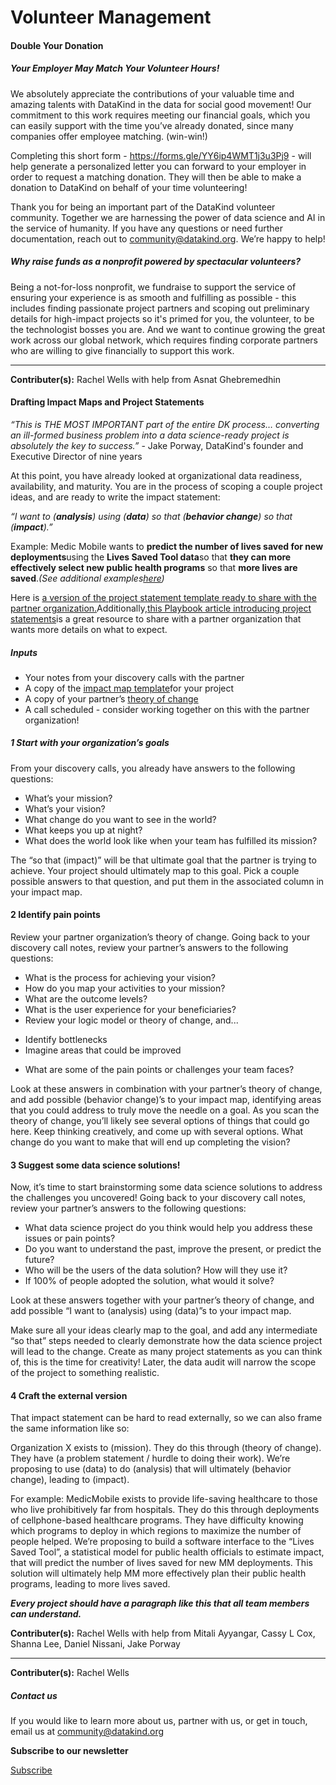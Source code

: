 




Volunteer Management
====================








#### Double Your Donation


##### Your Employer May Match Your Volunteer Hours!


We absolutely appreciate the contributions of your valuable time and amazing talents with DataKind in the data for social good movement! Our commitment to this work requires meeting our financial goals, which you can easily support with the time you’ve already donated, since many companies offer employee matching. (win\-win!)


Completing this short form \- <https://forms.gle/YY6ip4WMT1j3u3Pj9> \- will help generate a personalized letter you can forward to your employer in order to request a matching donation. They will then be able to make a donation to DataKind on behalf of your time volunteering!


Thank you for being an important part of the DataKind volunteer community. Together we are harnessing the power of data science and AI in the service of humanity. If you have any questions or need further documentation, reach out to [community@datakind.org](mailto:community@datakind.org). We’re happy to help!


##### Why raise funds as a nonprofit powered by spectacular volunteers?


Being a not\-for\-loss nonprofit, we fundraise to support the service of ensuring your experience is as smooth and fulfilling as possible \- this includes finding passionate project partners and scoping out preliminary details for high\-impact projects so it's primed for you, the volunteer, to be the technologist bosses you are. And we want to continue growing the great work across our global network, which requires finding corporate partners who are willing to give financially to support this work.




---


 **Contributer(s):** Rachel Wells with help from Asnat Ghebremedhin




#### Drafting Impact Maps and Project Statements


*“This is THE MOST IMPORTANT part of the entire DK process… converting an ill\-formed business problem into a data science\-ready project is absolutely the key to success.”* \- Jake Porway, DataKind's founder and Executive Director of nine years


At this point, you have already looked at organizational data readiness, availability, and maturity. You are in the process of scoping a couple project ideas, and are ready to write the impact statement:


*“I want to (**analysis**) using (**data**) so that (**behavior change**) so that (**impact**).”*


Example: Medic Mobile wants to **predict the number of lives saved for new deployments**using the **Lives Saved Tool data**so that **they can more effectively select new public health programs** so that **more lives are saved**.*(See additional examples[here](https://docs.google.com/document/d/1KJMFYVwQ8ku-IvgkuzpwVs5YTPHQiMrOb-4KvdAvBIA/edit#heading=h.yrp7h7p5jy3j))*


Here is [a version of the project statement template ready to share with the partner organization.](https://drive.google.com/file/d/1qvWlr24GmNXw_YBNRjTRGg5d43HeiNJN/view)Additionally,[this Playbook article introducing project statements](https://playbook.datakind.org/playbook/articles/169/introduction-to-project-statements)is a great resource to share with a partner organization that wants more details on what to expect.


##### Inputs


* Your notes from your discovery calls with the partner
* A copy of the [impact map template](https://docs.google.com/spreadsheets/d/1i4Iplet0YFJ12SkH1SRQwN9ZMjcZniYxUiWQ2ReFfhg/edit#gid=31121870)for your project
* A copy of your partner’s  [theory of change](https://playbook.datakind.org/playbook/articles/151/key-terminology)
* A call scheduled \- consider working together on this with the partner organization!


##### 1 Start with your organization’s goals


From your discovery calls, you already have answers to the following questions:


* What’s your mission?
* What’s your vision?
* What change do you want to see in the world?
* What keeps you up at night?
* What does the world look like when your team has fulfilled its mission?


The “so that (impact)” will be that ultimate goal that the partner is trying to achieve. Your project should ultimately map to this goal. Pick a couple possible answers to that question, and put them in the associated column in your impact map.


#### 2 Identify pain points


Review your partner organization’s theory of change. Going back to your discovery call notes, review your partner’s answers to the following questions:


* What is the process for achieving your vision?
* How do you map your activities to your mission?
* What are the outcome levels?
* What is the user experience for your beneficiaries?
* Review your logic model or theory of change, and...
+ Identify bottlenecks
+ Imagine areas that could be improved

* What are some of the pain points or challenges your team faces?


Look at these answers in combination with your partner’s theory of change, and add possible (behavior change)’s to your impact map, identifying areas that you could address to truly move the needle on a goal. As you scan the theory of change, you’ll likely see several options of things that could go here. Keep thinking creatively, and come up with several options. What change do you want to make that will end up completing the vision?


#### 3 Suggest some data science solutions!


Now, it’s time to start brainstorming some data science solutions to address the challenges you uncovered! Going back to your discovery call notes, review your partner’s answers to the following questions:


* What data science project do you think would help you address these issues or pain points?
* Do you want to understand the past, improve the present, or predict the future?
* Who will be the users of the data solution? How will they use it?
* If 100% of people adopted the solution, what would it solve?


Look at these answers together with your partner’s theory of change, and add possible “I want to (analysis) using (data)”s to your impact map.


Make sure all your ideas clearly map to the goal, and add any intermediate “so that” steps needed to clearly demonstrate how the data science project will lead to the change. Create as many project statements as you can think of, this is the time for creativity! Later, the data audit will narrow the scope of the project to something realistic.


#### 4 Craft the external version


That impact statement can be hard to read externally, so we can also frame the same information like so:


Organization X exists to (mission). They do this through (theory of change). They have (a problem statement / hurdle to doing their work). We’re proposing to use (data) to do (analysis) that will ultimately (behavior change), leading to (impact).


For example: MedicMobile exists to provide life\-saving healthcare to those who live prohibitively far from hospitals. They do this through deployments of cellphone\-based healthcare programs. They have difficulty knowing which programs to deploy in which regions to maximize the number of people helped. We’re proposing to build a software interface to the “Lives Saved Tool”, a statistical model for public health officials to estimate impact, that will predict the number of lives saved for new MM deployments. This solution will ultimately help MM more effectively plan their public health programs, leading to more lives saved.


***Every project should have a paragraph like this that all team members can understand.***


 **Contributer(s):** Rachel Wells with help from Mitali Ayyangar, Cassy L Cox, Shanna Lee, Daniel Nissani, Jake Porway






---


 **Contributer(s):** Rachel Wells






##### Contact us


If you would like to learn more about us, partner with us, or get in touch, email us at community@datakind.org




**Subscribe to our newsletter**
  

[Subscribe](https://www.datakind.org/subscribe/)



